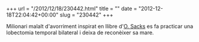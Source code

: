 +++
url = "/2012/12/18/230442.html"
title = ""
date = "2012-12-18T22:04:42+00:00"
slug = "230442"
+++

<p>Milionari malalt d'avorriment inspirat en llibre d'<a href="http://en.wikipedia.org/wiki/Oliver_Sacks">O. Sacks</a> es fa practicar una lobectomia temporal bilateral i deixa de reconèixer sa mare.</p>
